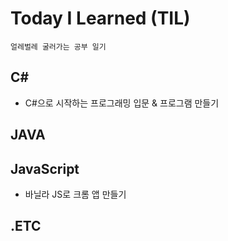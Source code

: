 # Today I Learned (TIL)
    얼레벌레 굴러가는 공부 일기
## C#
- C#으로 시작하는 프로그래밍 입문 & 프로그램 만들기

## JAVA

## JavaScript
- 바닐라 JS로 크롬 앱 만들기

## .ETC
